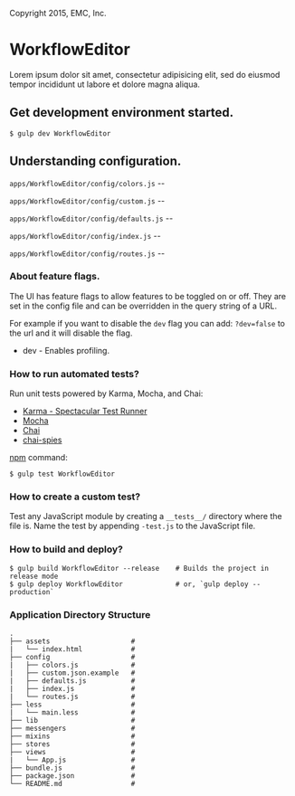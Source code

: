 Copyright 2015, EMC, Inc.

# WorkflowEditor

Lorem ipsum dolor sit amet, consectetur adipisicing elit, sed do eiusmod tempor incididunt ut labore et dolore magna aliqua.

## Get development environment started.

```shell
$ gulp dev WorkflowEditor
```

## Understanding configuration.

`apps/WorkflowEditor/config/colors.js` --

`apps/WorkflowEditor/config/custom.js` --

`apps/WorkflowEditor/config/defaults.js` --

`apps/WorkflowEditor/config/index.js` --

`apps/WorkflowEditor/config/routes.js` --

### About feature flags.

The UI has feature flags to allow features to be toggled on or off. They are set in the config file and can be overridden in the query string of a URL.

For example if you want to disable the `dev` flag you can add: `?dev=false` to the url and it will disable the flag.

 * dev - Enables profiling.

### How to run automated tests?

Run unit tests powered by Karma, Mocha, and Chai:
  * [Karma - Spectacular Test Runner](http://karma-runner.github.io/)
  * [Mocha](http://mochajs.org/)
  * [Chai](http://chaijs.com/)
  * [chai-spies](https://github.com/chaijs/chai-spies)


[npm](https://www.npmjs.org/doc/misc/npm-scripts.html) command:

```shell
$ gulp test WorkflowEditor
```

### How to create a custom test?

Test any JavaScript module by creating a `__tests__/` directory where
the file is. Name the test by appending `-test.js` to the JavaScript file.

### How to build and deploy?

```shell
$ gulp build WorkflowEditor --release    # Builds the project in release mode
$ gulp deploy WorkflowEditor             # or, `gulp deploy --production`
```

### Application Directory Structure

```
.
├── assets                    #
|   └── index.html            #
├── config                    #
|   ├── colors.js             #
|   ├── custom.json.example   #
|   ├── defaults.js           #
|   ├── index.js              #
|   └── routes.js             #
├── less                      #
|   └── main.less             #
├── lib                       #
├── messengers                #
├── mixins                    #
├── stores                    #
├── views                     #
|   └── App.js                #
├── bundle.js                 #
├── package.json              #
└── README.md                 #
```
